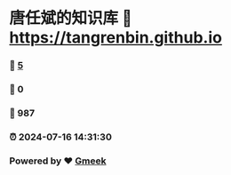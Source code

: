 # 唐任斌的知识库 :link: https://tangrenbin.github.io 
### :page_facing_up: [5](https://tangrenbin.github.io/tag.html) 
### :speech_balloon: 0 
### :hibiscus: 987 
### :alarm_clock: 2024-07-16 14:31:30 
### Powered by :heart: [Gmeek](https://github.com/Meekdai/Gmeek)
